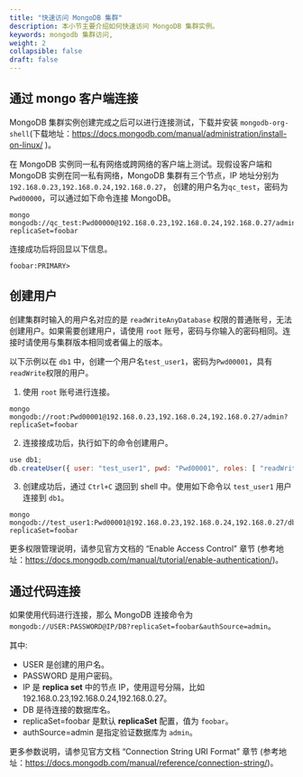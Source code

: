 ```yaml
---
title: "快速访问 MongoDB 集群"
description: 本小节主要介绍如何快速访问 MongoDB 集群实例。 
keywords: mongodb 集群访问,
weight: 2
collapsible: false
draft: false
---
```






## 通过 mongo 客户端连接

MongoDB 集群实例创建完成之后可以进行连接测试，下载并安装 `mongodb-org-shell`(下载地址：https://docs.mongodb.com/manual/administration/install-on-linux/ )。

在 MongoDB 实例同一私有网络或跨网络的客户端上测试。现假设客户端和 MongoDB 实例在同一私有网络，MongoDB 集群有三个节点，IP 地址分别为`192.168.0.23,192.168.0.24,192.168.0.27`， 创建的用户名为`qc_test`，密码为`Pwd00000`，可以通过如下命令连接 MongoDB。

```shell
mongo mongodb://qc_test:Pwd00000@192.168.0.23,192.168.0.24,192.168.0.27/admin?replicaSet=foobar
```

连接成功后将回显以下信息。

```text
foobar:PRIMARY>
```

## 创建用户

创建集群时输入的用户名对应的是 `readWriteAnyDatabase` 权限的普通账号，无法创建用户。如果需要创建用户，请使用 `root` 账号，密码与你输入的密码相同。连接时请使用与集群版本相同或者偏上的版本。

以下示例以在 `db1` 中，创建一个用户名`test_user1`，密码为`Pwd00001`，具有`readWrite`权限的用户。


1. 使用 `root` 账号进行连接。

```shell
mongo mongodb://root:Pwd00001@192.168.0.23,192.168.0.24,192.168.0.27/admin?replicaSet=foobar
```

2. 连接接成功后，执行如下的命令创建用户。

```javascript
use db1;
db.createUser({ user: "test_user1", pwd: "Pwd00001", roles: [ "readWrite" ]});
```

3. 创建成功后，通过 `Ctrl+C` 退回到 shell 中。使用如下命令以 `test_user1` 用户连接到 `db1`。

```shell
mongo mongodb://test_user1:Pwd00001@192.168.0.23,192.168.0.24,192.168.0.27/db1?replicaSet=foobar
```

更多权限管理说明，请参见官方文档的 “Enable Access Control” 章节 (参考地址：https://docs.mongodb.com/manual/tutorial/enable-authentication/)。

## 通过代码连接

如果使用代码进行连接，那么 MongoDB 连接命令为 `mongodb://USER:PASSWORD@IP/DB?replicaSet=foobar&authSource=admin`。

其中:

- USER 是创建的用户名。
- PASSWORD 是用户密码。
- IP 是 **replica set** 中的节点 IP，使用逗号分隔，比如 192.168.0.23,192.168.0.24,192.168.0.27。
- DB 是待连接的数据库名。
- replicaSet=foobar 是默认 **replicaSet** 配置，值为 `foobar`。
- authSource=admin 是指定验证数据库为 `admin`。
  
更多参数说明，请参见官方文档 “Connection String URI Format” 章节 (参考地址：https://docs.mongodb.com/manual/reference/connection-string/)。
